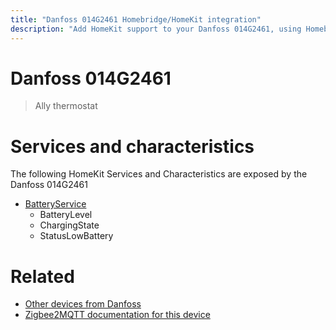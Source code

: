 ```yaml
---
title: "Danfoss 014G2461 Homebridge/HomeKit integration"
description: "Add HomeKit support to your Danfoss 014G2461, using Homebridge, Zigbee2MQTT and homebridge-z2m."
---
```

<!---
This file has been GENERATED using src/docgen/docgen.ts
DO NOT EDIT THIS FILE MANUALLY!
-->
# Danfoss 014G2461
> Ally thermostat


# Services and characteristics
The following HomeKit Services and Characteristics are exposed by
the Danfoss 014G2461

* [BatteryService](../../battery.md)
  * BatteryLevel
  * ChargingState
  * StatusLowBattery


# Related
* [Other devices from Danfoss](../index.md#danfoss)
* [Zigbee2MQTT documentation for this device](https://www.zigbee2mqtt.io/devices/014G2461.html)